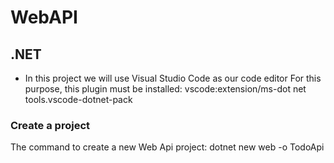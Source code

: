 # WebAPI

## .NET
* In this project we will use Visual Studio Code as our code editor
For this purpose, this plugin must be installed:
vscode:extension/ms-dot net tools.vscode-dotnet-pack

### Create a project
The command to create a new Web Api project:
dotnet new web -o TodoApi

